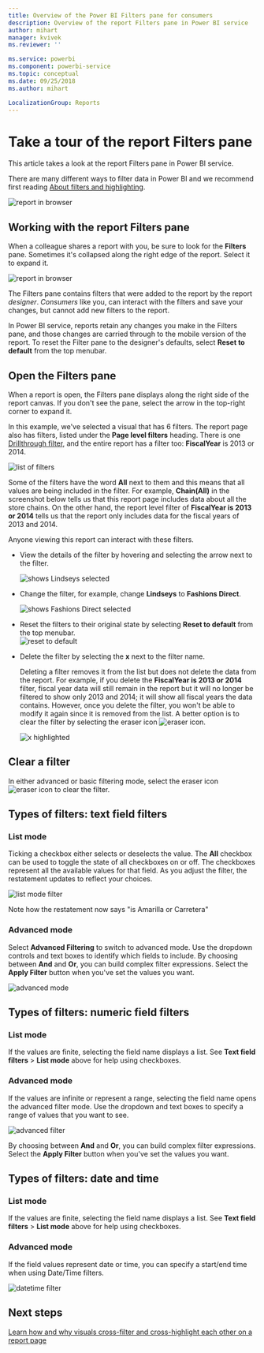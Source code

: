 ```yaml
---
title: Overview of the Power BI Filters pane for consumers
description: Overview of the report Filters pane in Power BI service 
author: mihart
manager: kvivek
ms.reviewer: ''

ms.service: powerbi
ms.component: powerbi-service
ms.topic: conceptual
ms.date: 09/25/2018
ms.author: mihart

LocalizationGroup: Reports
---
```

# Take a tour of the report Filters pane
This article takes a look at the report Filters pane in Power BI service.

There are many different ways to filter data in Power BI and we recommend first reading [About filters and highlighting](../power-bi-reports-filters-and-highlighting.md).

![report in browser](media/end-user-report-filter/power-bi-browser.png)

## Working with the report Filters pane
When a colleague shares a report with you, be sure to look for the **Filters** pane. Sometimes it's collapsed along the right edge of the report. Select it to expand it.   

![report in browser](media/end-user-report-filter/power-bi-expanded.png)

The Filters pane contains filters that were added to the report by the report *designer*. *Consumers* like you, can interact with the filters and save your changes, but cannot add new filters to the report.

In Power BI service, reports retain any changes you make in the Filters pane, and those changes are carried through to the mobile version of the report. To reset the Filter pane to the designer's defaults, select **Reset to default** from the top menubar.     

## Open the Filters pane
When a report is open, the Filters pane displays along the right side of the report canvas. If you don't see the pane, select the arrow in the top-right corner to expand it.  

In this example, we've selected a visual that has 6 filters. The report page also has filters, listed under the **Page level filters** heading. There is one [Drillthrough filter](../power-bi-report-add-filter.md), and the entire report has a filter too:  **FiscalYear** is 2013 or 2014.

![list of filters](media/end-user-report-filter/power-bi-filter-list.png)

Some of the filters have the word **All** next to them and this means that all values are being included in the filter.  For example, **Chain(All)** in the screenshot below tells us that this report page includes data about all the store chains.  On the other hand, the report level filter of **FiscalYear is 2013 or 2014** tells us that the report only includes data for the fiscal years of 2013 and 2014.

Anyone viewing this report can interact with these filters.

* View the details of the filter by hovering and selecting the arrow next to the filter.
  
   ![shows Lindseys selected](media/end-user-report-filter/power-bi-expan-filter.png)
* Change the filter, for example, change **Lindseys** to **Fashions Direct**.
  
     ![shows Fashions Direct selected](media/end-user-report-filter/power-bi-filter-chain.png)

* Reset the filters to their original state by selecting **Reset to default** from the top menubar.    
    ![reset to default](media/end-user-report-filter/power-bi-reset-to-default.png)
    
* Delete the filter by selecting the **x** next to the filter name.
  
  Deleting a filter removes it from the list but does not delete the data from the report.  For example, if you delete the **FiscalYear is 2013 or 2014** filter, fiscal year data will still remain in the report but it will no longer be filtered to show only 2013 and 2014; it will show all fiscal years the data contains.  However, once you delete the filter, you won't be able to modify it again since it is removed from the list. A better option is to clear the filter by selecting the eraser icon ![eraser icon](media/end-user-report-filter/power-bi-eraser-icon.png).
  
  ![x highlighted](media/end-user-report-filter/power-bi-delete-filter.png)



## Clear a filter
 In either advanced or basic filtering mode, select the eraser icon  ![eraser icon](media/end-user-report-filter/pbi_erasericon.jpg) to clear the filter. 


## Types of filters: text field filters
### List mode
Ticking a checkbox either selects or deselects the value. The **All** checkbox can be used to toggle the state of all checkboxes on or off. The checkboxes represent all the available values for that field.  As you adjust the filter, the restatement updates to reflect your choices. 

![list mode filter](media/end-user-report-filter/pbi_restatement.png)

Note how the restatement now says "is Amarilla or Carretera"

### Advanced mode
Select **Advanced Filtering** to switch to advanced mode. Use the dropdown controls and text boxes to identify which fields to include. By choosing between **And** and **Or**, you can build complex filter expressions. Select the **Apply Filter** button when you've set the values you want.  

![advanced mode](media/end-user-report-filter/aboutfilters.png)

## Types of filters: numeric field filters
### List mode
If the values are finite, selecting the field name displays a list.  See **Text field filters** &gt; **List mode** above for help using checkboxes.   

### Advanced mode
If the values are infinite or represent a range, selecting the field name opens the advanced filter mode. Use the dropdown and text boxes to specify a range of values that you want to see. 

![advanced filter](media/end-user-report-filter/pbi_dropdown-and-text.png)

By choosing between **And** and **Or**, you can build complex filter expressions. Select the **Apply Filter** button when you've set the values you want.

## Types of filters: date and time
### List mode
If the values are finite, selecting the field name displays a list.  See **Text field filters** &gt; **List mode** above for help using checkboxes.   

### Advanced mode
If the field values represent date or time, you can specify a start/end time when using Date/Time filters.  

![datetime filter](media/end-user-report-filter/pbi_date-time-filters.png)


## Next steps
[Learn how and why visuals cross-filter and cross-highlight each other on a report page](end-user-interactions.md)